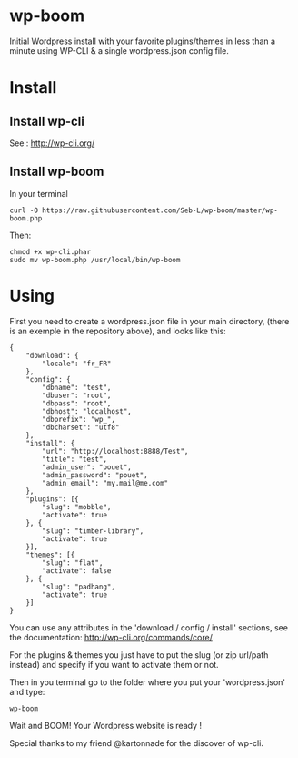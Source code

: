 wp-boom
=======

Initial Wordpress install with your favorite plugins/themes in less than a minute using WP-CLI &amp; a single wordpress.json config file.

# Install

## Install wp-cli

See : http://wp-cli.org/

## Install wp-boom

In your terminal

```
curl -O https://raw.githubusercontent.com/Seb-L/wp-boom/master/wp-boom.php
```

Then:

```
chmod +x wp-cli.phar
sudo mv wp-boom.php /usr/local/bin/wp-boom
```

# Using

First you need to create a wordpress.json file in your main directory, (there is an exemple in the repository above), and looks like this:

```
{
    "download": {
        "locale": "fr_FR"
    },
    "config": {
        "dbname": "test",
        "dbuser": "root",
        "dbpass": "root",
        "dbhost": "localhost",
        "dbprefix": "wp_",
        "dbcharset": "utf8"
    },
    "install": {
        "url": "http://localhost:8888/Test",
        "title": "test",
        "admin_user": "pouet",
        "admin_password": "pouet",
        "admin_email": "my.mail@me.com"
    },
    "plugins": [{
        "slug": "mobble",
        "activate": true
    }, {
        "slug": "timber-library",
        "activate": true
    }],
    "themes": [{
        "slug": "flat",
        "activate": false
    }, {
        "slug": "padhang",
        "activate": true
    }]
}
```

You can use any attributes in the 'download / config / install' sections, see the documentation: http://wp-cli.org/commands/core/

For the plugins & themes you just have to put the slug (or zip url/path instead) and specify if you want to activate them or not.

Then in you terminal go to the folder where you put your 'wordpress.json' and type:

```
wp-boom
```

Wait and BOOM! Your Wordpress website is ready !



Special thanks to my friend @kartonnade for the discover of wp-cli.